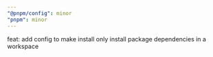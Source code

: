 ```yaml
---
"@pnpm/config": minor
"pnpm": minor
---
```


feat: add config to make install only install package dependencies in a workspace
